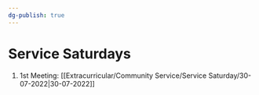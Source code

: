 ```yaml
---
dg-publish: true
---
```

# Service Saturdays
1. 1st Meeting: [[Extracurricular/Community Service/Service Saturday/30-07-2022\|30-07-2022]]
